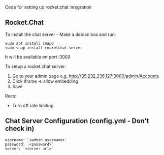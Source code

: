 Code for setting up rocket.chat integration


## Rocket.Chat


To install the chat server - Make a debian box and run:

```
sudo apt install snapd
sudo snap install rocketchat-server
```

It will be available on port :3000

To setup a rocket.chat server:

1) Go to your admin page e.g. http://35.232.236.127:3000/admin/Accounts
2) Click iframe -> allow embedding
3) Save

Recs:

* Turn off rate limiting.

## Chat Server Configuration (config.yml - Don't check in)


```
username: `<admin username>`
password: `<password>`
server: `<server url>`
```
